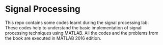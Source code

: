 # Signal Processing
This repo contains some codes learnt during the signal processing lab. These codes help to understand the basic implementation of signal processing techniques using MATLAB. All the codes and the problems from the book are executed in MATLAB 2016 edition.
